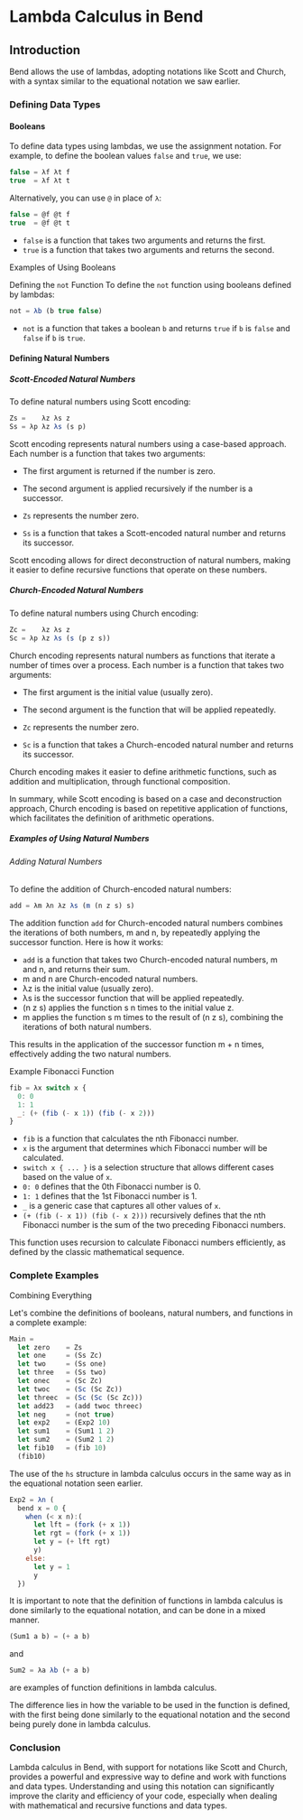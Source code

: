 # Lambda Calculus in Bend

## Introduction

Bend allows the use of lambdas, adopting notations like Scott and Church, with a syntax similar to the equational notation we saw earlier.

### Defining Data Types

#### Booleans

To define data types using lambdas, we use the assignment notation.
For example, to define the boolean values `false` and `true`, we use:

```js
false = λf λt f
true  = λf λt t
```

Alternatively, you can use `@` in place of `λ`:

```js
false = @f @t f
true  = @f @t t
```

- `false` is a function that takes two arguments and returns the first.
- `true` is a function that takes two arguments and returns the second.

Examples of Using Booleans

Defining the `not` Function
To define the `not` function using booleans defined by lambdas:

```js
not = λb (b true false)
```

- `not` is a function that takes a boolean `b` and returns `true` if `b` is `false`
and `false` if `b` is `true`.

#### Defining Natural Numbers

##### Scott-Encoded Natural Numbers

To define natural numbers using Scott encoding:

```js
Zs =    λz λs z
Ss = λp λz λs (s p)
```

Scott encoding represents natural numbers using a case-based approach.
Each number is a function that takes two arguments:

- The first argument is returned if the number is zero.
- The second argument is applied recursively if the number is a successor.

- `Zs` represents the number zero.
- `Ss` is a function that takes a Scott-encoded natural number and returns its successor.

Scott encoding allows for direct deconstruction of natural numbers, making it easier to define recursive functions that operate on these numbers.

##### Church-Encoded Natural Numbers

To define natural numbers using Church encoding:

```js
Zc =    λz λs z
Sc = λp λz λs (s (p z s))
```

Church encoding represents natural numbers as functions that iterate a number of times over a process. Each number is a function that takes two arguments:

- The first argument is the initial value (usually zero).
- The second argument is the function that will be applied repeatedly.

- `Zc` represents the number zero.
- `Sc` is a function that takes a Church-encoded natural number and returns its successor.

Church encoding makes it easier to define arithmetic functions, such as addition and multiplication, through functional composition.

In summary, while Scott encoding is based on a case and deconstruction approach, Church encoding is based on repetitive application of functions, which facilitates the definition of arithmetic operations.

##### Examples of Using Natural Numbers

###### Adding Natural Numbers

To define the addition of Church-encoded natural numbers:

```js
add = λm λn λz λs (m (n z s) s)
```

The addition function `add` for Church-encoded natural numbers combines the iterations of both numbers, m and n, by repeatedly applying the successor function.
Here is how it works:

- `add` is a function that takes two Church-encoded natural numbers, m and n, and returns their sum.
- m and n are Church-encoded natural numbers.
- λz is the initial value (usually zero).
- λs is the successor function that will be applied repeatedly.
- (n z s) applies the function s n times to the initial value z.
- m applies the function s m times to the result of (n z s), combining the iterations of both natural numbers.

This results in the application of the successor function m + n times, effectively adding the two natural numbers.

Example Fibonacci Function

```js
fib = λx switch x {
  0: 0
  1: 1
  _: (+ (fib (- x 1)) (fib (- x 2)))
}
```

- `fib` is a function that calculates the nth Fibonacci number.
- `x` is the argument that determines which Fibonacci number will be calculated.
- `switch x { ... }` is a selection structure that allows different cases based on the value of `x`.
- `0: 0` defines that the 0th Fibonacci number is 0.
- `1: 1` defines that the 1st Fibonacci number is 1.
- `_` is a generic case that captures all other values of `x`.
- `(+ (fib (- x 1)) (fib (- x 2)))` recursively defines that the nth Fibonacci number is the sum of the two preceding Fibonacci numbers.

This function uses recursion to calculate Fibonacci numbers efficiently, as defined by the classic mathematical sequence.

### Complete Examples

Combining Everything

Let's combine the definitions of booleans, natural numbers, and functions in a complete example:

```js
Main =
  let zero    = Zs
  let one     = (Ss Zc)
  let two     = (Ss one)
  let three   = (Ss two)
  let onec    = (Sc Zc)
  let twoc    = (Sc (Sc Zc))
  let threec  = (Sc (Sc (Sc Zc)))
  let add23   = (add twoc threec)
  let neg     = (not true)
  let exp2    = (Exp2 10)
  let sum1    = (Sum1 1 2)
  let sum2    = (Sum2 1 2)
  let fib10   = (fib 10)
  (fib10)
```

The use of the `hs` structure in lambda calculus occurs in the same way as in the equational notation seen earlier.

```js
Exp2 = λn (
  bend x = 0 {
    when (< x n):(
      let lft = (fork (+ x 1))
      let rgt = (fork (+ x 1))
      let y = (+ lft rgt)
      y)
    else:
      let y = 1
      y
  })

```

It is important to note that the definition of functions in lambda calculus is done similarly to the equational notation, and can be done in a mixed manner.

```js
(Sum1 a b) = (+ a b)
```

and

```js
Sum2 = λa λb (+ a b)
```

are examples of function definitions in lambda calculus.

The difference lies in how the variable to be used in the function is defined, with the first being done similarly to the equational notation and the second being purely done in lambda calculus.

### Conclusion

Lambda calculus in Bend, with support for notations like Scott and Church, provides a powerful and expressive way to define and work with functions and data types. Understanding and using this notation can significantly improve the clarity and efficiency of your code, especially when dealing with mathematical and recursive functions and data types.
